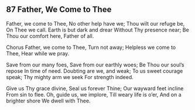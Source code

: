 ## 87 Father, We Come to Thee

Father, we come to Thee,
No other help have we;
Thou wilt our refuge be,
On Thee we call.
Earth is but dark and drear
Without Thy presence near;
Be Thou our comfort here,
Father of all.

Chorus
Father, we come to Thee,
Turn not away;
Helpless we come to Thee,
Hear while we pray.

Save from our many foes,
Save from our earthly woes;
Be Thou our soul’s repose
In time of need.
Doubting are we, and weak;
To us sweet courage speak;
Thy mighty arm we seek
For strength indeed. 

Give us Thy grace divine,
Seal us forever Thine;
Our wayward feet incline
From sin to flee.
Oh, guide us, we implore,
Till weary life is o’er,
And on a brighter shore
We dwell with Thee.